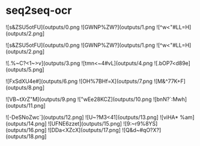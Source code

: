 # seq2seq-ocr




![s&ZSU5otFU](outputs/0.png  ![GWNP%ZW?](outputs/1.png    ![^w<"#LL=H](outputs/2.png]

![s&ZSU5otFU](outputs/0.png  ![GWNP%ZW?](outputs/1.png    ![^w<"#LL=H](outputs/2.png]

![.%~C?<1~>v](outputs/3.png  ![tmn<~4#vL](outputs/4.png   ![.bOP7<d89e](outputs/5.png]

![FxSdXU4e#](outputs/6.png   ![OH%7BHf=X](outputs/7.png   ![M&^77K+F](outputs/8.png]

![VB~tXrZ"M](outputs/9.png   !["wEe28KCZ](outputs/10.png  ![bnN?`:Mwh](outputs/11.png]

![-DeSNoZwc`](outputs/12.png]
![U~?M3<41](outputs/13.png]
![viHA* %am](outputs/14.png]
![UFNE6zzet](outputs/15.png]
![9:~r9%8YS](outputs/16.png]
![DDa<XZcX](outputs/17.png]
![Q&d~#qO?X?](outputs/18.png]


